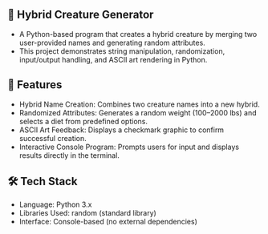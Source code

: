 ## 🐉 Hybrid Creature Generator

- A Python-based program that creates a hybrid creature by merging two user-provided names and generating random attributes.
- This project demonstrates string manipulation, randomization, input/output handling, and ASCII art rendering in Python.

## 🚀 Features

- Hybrid Name Creation: Combines two creature names into a new hybrid.
- Randomized Attributes: Generates a random weight (100–2000 lbs) and selects a diet from predefined options.
- ASCII Art Feedback: Displays a checkmark graphic to confirm successful creation.
- Interactive Console Program: Prompts users for input and displays results directly in the terminal.

## 🛠️ Tech Stack

- Language: Python 3.x
- Libraries Used: random (standard library)
- Interface: Console-based (no external dependencies)
